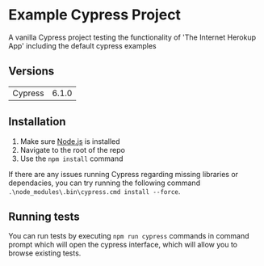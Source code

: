 # Example Cypress Project

A vanilla Cypress project testing the functionality of 'The Internet Herokup App' including the default cypress examples

## Versions
<table>
<tr>
    <td>Cypress</td>
    <td>6.1.0</td>
</tr>
</table>

## Installation 

1. Make sure [Node.js](https://nodejs.org/) is installed
2. Navigate to the root of the repo
3. Use the `npm install` command

If there are any issues running Cypress regarding missing libraries or dependacies, you can try running the following command
    `.\node_modules\.bin\cypress.cmd install --force`.

## Running tests

You can run tests by executing `npm run cypress` commands in command prompt which will open the cypress interface, which will allow you to browse existing tests.
